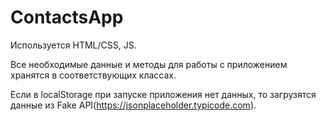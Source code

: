 # ContactsApp

Используется HTML/CSS, JS. 

Все необходимые данные и методы для работы с приложением хранятся в соответствующих классах.

Если в localStorage при запуске приложения нет данных, то загрузятся данные из Fake API(https://jsonplaceholder.typicode.com).
